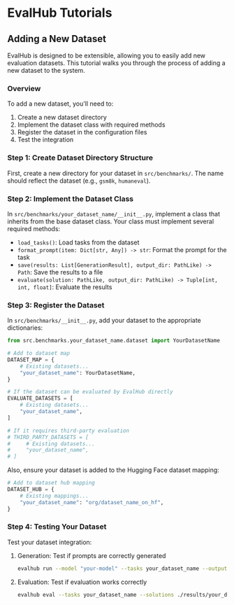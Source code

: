 # EvalHub Tutorials

## Adding a New Dataset

EvalHub is designed to be extensible, allowing you to easily add new evaluation datasets. This tutorial walks you through the process of adding a new dataset to the system.

### Overview

To add a new dataset, you'll need to:

1. Create a new dataset directory
2. Implement the dataset class with required methods
3. Register the dataset in the configuration files
4. Test the integration

### Step 1: Create Dataset Directory Structure

First, create a new directory for your dataset in `src/benchmarks/`. The name should reflect the dataset (e.g., `gsm8k`, `humaneval`).

### Step 2: Implement the Dataset Class

In `src/benchmarks/your_dataset_name/__init__.py`, implement a class that inherits from the base dataset class. Your class must implement several required methods:

- `load_tasks()`: Load tasks from the dataset
- `format_prompt(item: Dict[str, Any]) -> str`: Format the prompt for the task
- `save(results: List[GenerationResult], output_dir: PathLike) -> Path`: Save the results to a file
- `evaluate(solution: PathLike, output_dir: PathLike) -> Tuple[int, int, float]`: Evaluate the results

### Step 3: Register the Dataset

In `src/benchmarks/__init__.py`, add your dataset to the appropriate dictionaries:

```python
from src.benchmarks.your_dataset_name.dataset import YourDatasetName

# Add to dataset map
DATASET_MAP = {
    # Existing datasets...
    "your_dataset_name": YourDatasetName,
}

# If the dataset can be evaluated by EvalHub directly
EVALUATE_DATASETS = [
    # Existing datasets...
    "your_dataset_name",
]

# If it requires third-party evaluation
# THIRD_PARTY_DATASETS = [
#     # Existing datasets...
#     "your_dataset_name",
# ]
```

Also, ensure your dataset is added to the Hugging Face dataset mapping:

```python
# Add to dataset hub mapping
DATASET_HUB = {
    # Existing mappings...
    "your_dataset_name": "org/dataset_name_on_hf",
}
```

### Step 4: Testing Your Dataset

Test your dataset integration:

1. Generation: Test if prompts are correctly generated
   ```bash
   evalhub run --model "your-model" --tasks your_dataset_name --output-dir ./results
   ```

2. Evaluation: Test if evaluation works correctly
   ```bash
   evalhub eval --tasks your_dataset_name --solutions ./results/your_dataset_name.jsonl --output-dir ./results
   ```
